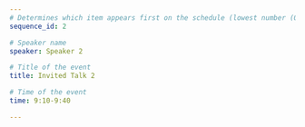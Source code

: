 ```yaml
---
# Determines which item appears first on the schedule (lowest number (0) appears first)
sequence_id: 2

# Speaker name
speaker: Speaker 2

# Title of the event
title: Invited Talk 2

# Time of the event
time: 9:10-9:40

---
```

